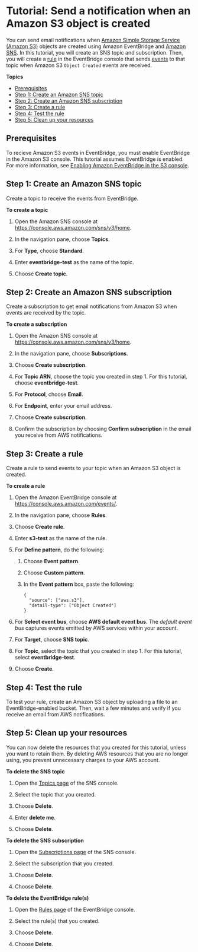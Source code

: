 # Tutorial: Send a notification when an Amazon S3 object is created<a name="eb-s3-object-created-tutorial"></a>

You can send email notifications when [Amazon Simple Storage Service \(Amazon S3\)](https://docs.aws.amazon.com/AmazonS3/latest/user-guide/Welcome.html) objects are created using Amazon EventBridge and [Amazon SNS](https://docs.aws.amazon.com/sns/latest/dg/welcome.html)\. In this tutorial, you will create an SNS topic and subscription\. Then, you will create a [rule](eb-rules.md) in the EventBridge console that sends [events](eb-events.md) to that topic when Amazon S3 `Object Created` events are received\.

**Topics**
+ [Prerequisites](#eb-s3-object-created-tutorial-prerequisite)
+ [Step 1: Create an Amazon SNS topic](#eb-s3-object-created-tutorial-create-topic)
+ [Step 2: Create an Amazon SNS subscription](#eb-s3-object-created-tutorial-create-sns)
+ [Step 3: Create a rule](#eb-s3-object-created-tutorial-create-rule)
+ [Step 4: Test the rule](#eb-s3-object-created-tutorial-test-rule)
+ [Step 5: Clean up your resources](#cleanup)

## Prerequisites<a name="eb-s3-object-created-tutorial-prerequisite"></a>

To recieve Amazon S3 events in EventBridge, you must enable EventBridge in the Amazon S3 console\. This tutorial assumes EventBridge is enabled\. For more information, see [Enabling Amazon EventBridge in the S3 console](https://docs.aws.amazon.com/AmazonS3/latest/user-guide/enable-event-notifications-eventbridge.html)\.

## Step 1: Create an Amazon SNS topic<a name="eb-s3-object-created-tutorial-create-topic"></a>

Create a topic to receive the events from EventBridge\.

**To create a topic**

1. Open the Amazon SNS console at [https://console\.aws\.amazon\.com/sns/v3/home](https://console.aws.amazon.com/sns/v3/home)\.

1. In the navigation pane, choose **Topics**\.

1. For **Type**, choose **Standard**\.

1. Enter **eventbridge\-test** as the name of the topic\.

1. Choose **Create topic**\.

## Step 2: Create an Amazon SNS subscription<a name="eb-s3-object-created-tutorial-create-sns"></a>

Create a subscription to get email notifications from Amazon S3 when events are received by the topic\.

**To create a subscription**

1. Open the Amazon SNS console at [https://console\.aws\.amazon\.com/sns/v3/home](https://console.aws.amazon.com/sns/v3/home)\.

1. In the navigation pane, choose **Subscriptions**\.

1. Choose **Create subscription**\.

1. For **Topic ARN**, choose the topic you created in step 1\. For this tutorial, choose **eventbridge\-test**\.

1. For **Protocol**, choose **Email**\.

1. For **Endpoint**, enter your email address\.

1. Choose **Create subscription**\.

1. Confirm the subscription by choosing **Confirm subscription** in the email you receive from AWS notifications\.

## Step 3: Create a rule<a name="eb-s3-object-created-tutorial-create-rule"></a>

Create a rule to send events to your topic when an Amazon S3 object is created\.

**To create a rule**

1. Open the Amazon EventBridge console at [https://console\.aws\.amazon\.com/events/](https://console.aws.amazon.com/events/)\.

1. In the navigation pane, choose **Rules**\.

1. Choose **Create rule**\.

1. Enter **s3\-test** as the name of the rule\.

1. For **Define pattern**, do the following:

   1. Choose **Event pattern**\.

   1. Choose **Custom pattern**\.

   1. In the **Event pattern** box, paste the following:

      ```
      {
        "source": ["aws.s3"],
        "detail-type": ["Object Created"]
      }
      ```

1. For **Select event bus**, choose **AWS default event bus**\. The *default event bus* captures events emitted by AWS services within your account\.

1. For **Target**, choose **SNS topic**\.

1. For **Topic**, select the topic that you created in step 1\. For this tutorial, select **eventbridge\-test**\.

1. Choose **Create**\.

## Step 4: Test the rule<a name="eb-s3-object-created-tutorial-test-rule"></a>

To test your rule, create an Amazon S3 object by uploading a file to an EventBridge\-enabled bucket\. Then, wait a few minutes and verify if you receive an email from AWS notifications\.

## Step 5: Clean up your resources<a name="cleanup"></a>

You can now delete the resources that you created for this tutorial, unless you want to retain them\. By deleting AWS resources that you are no longer using, you prevent unnecessary charges to your AWS account\.

**To delete the SNS topic**

1. Open the [Topics page](https://console.aws.amazon.com/sns/v3/home#/topics) of the SNS console\.

1. Select the topic that you created\.

1. Choose **Delete**\.

1. Enter **delete me**\.

1. Choose **Delete**\.

**To delete the SNS subscription**

1. Open the [ Subscriptions page](https://console.aws.amazon.com/sns/v3/home#/subscriptions) of the SNS console\.

1. Select the subscription that you created\.

1. Choose **Delete**\.

1. Choose **Delete**\.

**To delete the EventBridge rule\(s\)**

1. Open the [Rules page](https://console.aws.amazon.com/events/home#/rule) of the EventBridge console\.

1. Select the rule\(s\) that you created\.

1. Choose **Delete**\.

1. Choose **Delete**\.